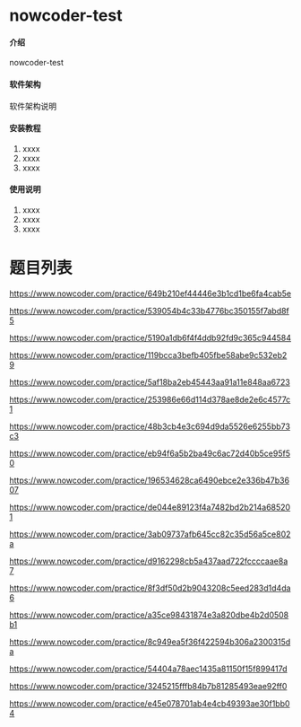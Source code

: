 # nowcoder-test

#### 介绍

nowcoder-test

#### 软件架构

软件架构说明

#### 安装教程

1. xxxx
2. xxxx
3. xxxx

#### 使用说明

1. xxxx
2. xxxx
3. xxxx

# 题目列表

https://www.nowcoder.com/practice/649b210ef44446e3b1cd1be6fa4cab5e

https://www.nowcoder.com/practice/539054b4c33b4776bc350155f7abd8f5

https://www.nowcoder.com/practice/5190a1db6f4f4ddb92fd9c365c944584

https://www.nowcoder.com/practice/119bcca3befb405fbe58abe9c532eb29

https://www.nowcoder.com/practice/5af18ba2eb45443aa91a11e848aa6723

https://www.nowcoder.com/practice/253986e66d114d378ae8de2e6c4577c1

https://www.nowcoder.com/practice/48b3cb4e3c694d9da5526e6255bb73c3

https://www.nowcoder.com/practice/eb94f6a5b2ba49c6ac72d40b5ce95f50

https://www.nowcoder.com/practice/196534628ca6490ebce2e336b47b3607

https://www.nowcoder.com/practice/de044e89123f4a7482bd2b214a685201

https://www.nowcoder.com/practice/3ab09737afb645cc82c35d56a5ce802a

https://www.nowcoder.com/practice/d9162298cb5a437aad722fccccaae8a7

https://www.nowcoder.com/practice/8f3df50d2b9043208c5eed283d1d4da6

https://www.nowcoder.com/practice/a35ce98431874e3a820dbe4b2d0508b1

https://www.nowcoder.com/practice/8c949ea5f36f422594b306a2300315da

https://www.nowcoder.com/practice/54404a78aec1435a81150f15f899417d

https://www.nowcoder.com/practice/3245215fffb84b7b81285493eae92ff0

https://www.nowcoder.com/practice/e45e078701ab4e4cb49393ae30f1bb04